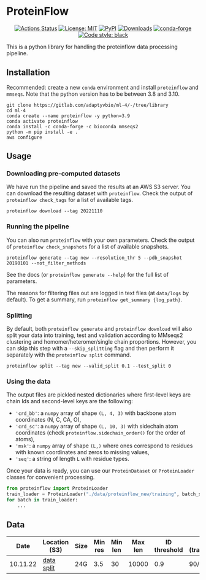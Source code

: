 # ProteinFlow

<p align="center">
<a href="https://github.com/adaptyvbio/proteinflow/actions"><img alt="Actions Status" src="https://github.com/adaptyvbio/proteinflow/workflows/Test/badge.svg"></a>
<a href="https://github.com/adaptyvbio/proteinflow/blob/main/LICENSE"><img alt="License: MIT"></a>
<a href="https://pypi.org/project/black/"><img alt="PyPI" src="https://img.shields.io/pypi/v/black"></a>
<a href="https://pepy.tech/project/black"><img alt="Downloads" src="https://pepy.tech/badge/black"></a>
<a href="https://anaconda.org/conda-forge/black/"><img alt="conda-forge" src="https://img.shields.io/conda/dn/conda-forge/black.svg?label=conda-forge"></a>
<a href="https://github.com/psf/black"><img alt="Code style: black" src="https://img.shields.io/badge/code%20style-black-000000.svg"></a>
</p>

This is a python library for handling the proteinflow data processing pipeline.

## Installation
Recommended: create a new `conda` environment and install `proteinflow` and `mmseqs`. Note that the python version has to be between 3.8 and 3.10.
```
git clone https://gitlab.com/adaptyvbio/ml-4/-/tree/library
cd ml-4
conda create --name proteinflow -y python=3.9
conda activate proteinflow
conda install -c conda-forge -c bioconda mmseqs2
python -m pip install -e .
aws configure
```

## Usage
### Downloading pre-computed datasets
We have run the pipeline and saved the results at an AWS S3 server. You can download the resulting dataset with `proteinflow`. Check the output of `proteinflow check_tags` for a list of available tags.
```
proteinflow download --tag 20221110 
```

### Running the pipeline
You can also run `proteinflow` with your own parameters. Check the output of `proteinflow check_snapshots` for a list of available snapshots.
```
proteinflow generate --tag new --resolution_thr 5 --pdb_snapshot 20190101 --not_filter_methods
```
See the docs (or `proteinflow generate --help`) for the full list of parameters.

The reasons for filtering files out are logged in text files (at `data/logs` by default). To get a summary, run `proteinflow get_summary {log_path}`.

### Splitting
By default, both `proteinflow generate` and `proteinflow download` will also split your data into training, test and validation according to MMseqs2 clustering and homomer/heteromer/single chain proportions. However, you can skip this step with a `--skip_splitting` flag and then perform it separately with the `proteinflow split` command.
```
proteinflow split --tag new --valid_split 0.1 --test_split 0
```

### Using the data
The output files are pickled nested dictionaries where first-level keys are chain Ids and second-level keys are the following:
- `'crd_bb'`: a `numpy` array of shape `(L, 4, 3)` with backbone atom coordinates (N, C, CA, O),
- `'crd_sc'`: a `numpy` array of shape `(L, 10, 3)` with sidechain atom coordinates (check `proteinflow.sidechain_order()` for the order of atoms),
- `'msk'`: a `numpy` array of shape `(L,)` where ones correspond to residues with known coordinates and
    zeros to missing values,
- `'seq'`: a string of length `L` with residue types.

Once your data is ready, you can use our `ProteinDataset` or `ProteinLoader` classes 
for convenient processing. 
```python
from proteinflow import ProteinLoader
train_loader = ProteinLoader("./data/proteinflow_new/training", batch_size=8)
for batch in train_loader:
    ...
```

## Data

|Date    |Location (S3)|Size|Min res|Min len|Max len|ID threshold|Split (train/val/test)|Missing thr (ends/middle)|
|--------|--------|----|-------|-------|-------|------------|-----|-----------|
|10.11.22|[data](s3://ml4-main-storage/proteinflow_20221110/) [split]("s3://ml4-main-storage/proteinflow_20221110_splits_dict/")|24G|3.5|30|10000|0.9|90/5/5|0.3/0.1



